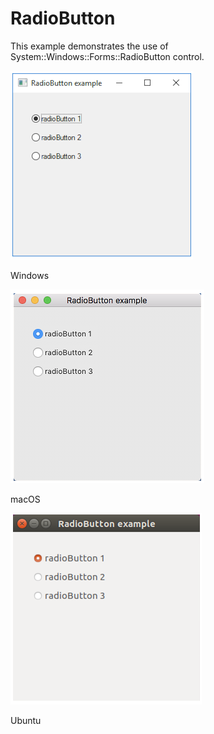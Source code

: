 # RadioButton

This example demonstrates the use of System::Windows::Forms::RadioButton control.

![GitHub Logo](../../../docs/Pictures/Examples/Forms/RadioButtonW.png)

Windows

![GitHub Logo](../../../docs/Pictures/Examples/Forms/RadioButtonM.png)

macOS

![GitHub Logo](../../../docs/Pictures/Examples/Forms/RadioButtonU.png)

Ubuntu
